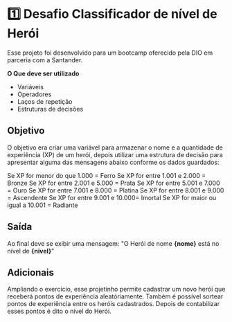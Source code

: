 # 1️⃣ Desafio Classificador de nível de Herói

Esse projeto foi desenvolvido para um bootcamp oferecido pela DIO em parceria com a Santander. 

**O Que deve ser utilizado**

- Variáveis
- Operadores
- Laços de repetição
- Estruturas de decisões

## Objetivo

O objetivo era criar uma variável para armazenar o nome e a quantidade de experiência (XP) de um herói, depois utilizar uma estrutura de decisão para apresentar alguma das mensagens abaixo conforme os dados guardados:

Se XP for menor do que 1.000 = Ferro
Se XP for entre 1.001 e 2.000 = Bronze
Se XP for entre 2.001 e 5.000 = Prata
Se XP for entre 5.001 e 7.000 = Ouro
Se XP for entre 7.001 e 8.000 = Platina
Se XP for entre 8.001 e 9.000 = Ascendente
Se XP for entre 9.001 e 10.000= Imortal
Se XP for maior ou igual a 10.001 = Radiante

## Saída

Ao final deve se exibir uma mensagem:
"O Herói de nome **{nome}** está no nível de **{nivel}**"

## Adicionais

Ampliando o exercício, esse projetinho permite cadastrar um novo herói que receberá pontos de experiência aleatóriamente.
Também é possível sortear pontos de experiência entre os heróis cadastrados. 
Depois de contabilizar esses pontos é dito o nível do Herói.
